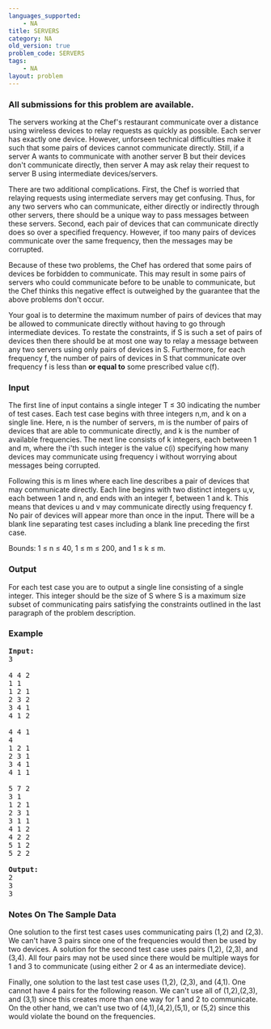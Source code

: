 ```yaml
---
languages_supported:
    - NA
title: SERVERS
category: NA
old_version: true
problem_code: SERVERS
tags:
    - NA
layout: problem
---
```

###  All submissions for this problem are available. 

The servers working at the Chef's restaurant communicate over a distance using wireless devices to relay requests as quickly as possible. Each server has exactly one device. However, unforseen technical difficulties make it such that some pairs of devices cannot communicate directly. Still, if a server A wants to communicate with another server B but their devices don't communicate directly, then server A may ask relay their request to server B using intermediate devices/servers.

There are two additional complications. First, the Chef is worried that relaying requests using intermediate servers may get confusing. Thus, for any two servers who can communicate, either directly or indirectly through other servers, there should be a unique way to pass messages between these servers. Second, each pair of devices that can communicate directly does so over a specified frequency. However, if too many pairs of devices communicate over the same frequency, then the messages may be corrupted.

Because of these two problems, the Chef has ordered that some pairs of devices be forbidden to communicate. This may result in some pairs of servers who could communicate before to be unable to communicate, but the Chef thinks this negative effect is outweighed by the guarantee that the above problems don't occur.

Your goal is to determine the maximum number of pairs of devices that may be allowed to communicate directly without having to go through intermediate devices. To restate the constraints, if S is such a set of pairs of devices then there should be at most one way to relay a message between any two servers using only pairs of devices in S. Furthermore, for each frequency f, the number of pairs of devices in S that communicate over frequency f is less than **or equal to** some prescribed value c(f).

### Input

The first line of input contains a single integer T ≤ 30 indicating the number of test cases. Each test case begins with three integers n,m, and k on a single line. Here, n is the number of servers, m is the number of pairs of devices that are able to communicate directly, and k is the number of available frequencies. The next line consists of k integers, each between 1 and m, where the i'th such integer is the value c(i) specifying how many devices may communicate using frequency i without worrying about messages being corrupted.

Following this is m lines where each line describes a pair of devices that may communicate directly. Each line begins with two distinct integers u,v, each between 1 and n, and ends with an integer f, between 1 and k. This means that devices u and v may communicate directly using frequency f. No pair of devices will appear more than once in the input. There will be a blank line separating test cases including a blank line preceding the first case.

Bounds: 1 ≤ n ≤ 40, 1 ≤ m ≤ 200, and 1 ≤ k ≤ m.

### Output

For each test case you are to output a single line consisting of a single integer. This integer should be the size of S where S is a maximum size subset of communicating pairs satisfying the constraints outlined in the last paragraph of the problem description.

### Example

<pre><b>Input:</b>
3

4 4 2
1 1
1 2 1
2 3 2
3 4 1
4 1 2

4 4 1
4
1 2 1
2 3 1
3 4 1
4 1 1

5 7 2
3 1
1 2 1
2 3 1
3 1 1
4 1 2
4 2 2
5 1 2
5 2 2

<b>Output:</b>
2
3
3
</pre>
### Notes On The Sample Data

One solution to the first test cases uses communicating pairs (1,2) and (2,3). We can't have 3 pairs since one of the frequencies would then be used by two devices. A solution for the second test case uses pairs (1,2), (2,3), and (3,4). All four pairs may not be used since there would be multiple ways for 1 and 3 to communicate (using either 2 or 4 as an intermediate device).

Finally, one solution to the last test case uses (1,2), (2,3), and (4,1). One cannot have 4 pairs for the following reason. We can't use all of (1,2),(2,3), and (3,1) since this creates more than one way for 1 and 2 to communicate. On the other hand, we can't use two of (4,1),(4,2),(5,1), or (5,2) since this would violate the bound on the frequencies.
